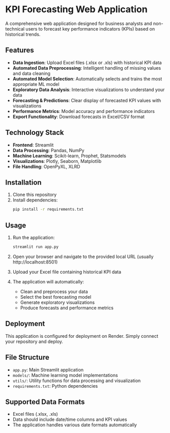 # KPI Forecasting Web Application

A comprehensive web application designed for business analysts and non-technical users to forecast key performance indicators (KPIs) based on historical trends.

## Features

- **Data Ingestion**: Upload Excel files (.xlsx or .xls) with historical KPI data
- **Automated Data Preprocessing**: Intelligent handling of missing values and data cleaning
- **Automated Model Selection**: Automatically selects and trains the most appropriate ML model
- **Exploratory Data Analysis**: Interactive visualizations to understand your data
- **Forecasting & Predictions**: Clear display of forecasted KPI values with visualizations
- **Performance Metrics**: Model accuracy and performance indicators
- **Export Functionality**: Download forecasts in Excel/CSV format

## Technology Stack

- **Frontend**: Streamlit
- **Data Processing**: Pandas, NumPy
- **Machine Learning**: Scikit-learn, Prophet, Statsmodels
- **Visualizations**: Plotly, Seaborn, Matplotlib
- **File Handling**: OpenPyXL, XLRD

## Installation

1. Clone this repository
2. Install dependencies:
   ```bash
   pip install -r requirements.txt
   ```

## Usage

1. Run the application:
   ```bash
   streamlit run app.py
   ```

2. Open your browser and navigate to the provided local URL (usually http://localhost:8501)

3. Upload your Excel file containing historical KPI data

4. The application will automatically:
   - Clean and preprocess your data
   - Select the best forecasting model
   - Generate exploratory visualizations
   - Produce forecasts and performance metrics

## Deployment

This application is configured for deployment on Render. Simply connect your repository and deploy.

## File Structure

- `app.py`: Main Streamlit application
- `models/`: Machine learning model implementations
- `utils/`: Utility functions for data processing and visualization
- `requirements.txt`: Python dependencies

## Supported Data Formats

- Excel files (.xlsx, .xls)
- Data should include date/time columns and KPI values
- The application handles various date formats automatically
